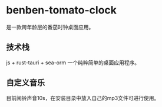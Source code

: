 # benben-tomato-clock
是一款跨年龄层的番茄时钟桌面应用。

## 技术栈
js + rust-tauri + sea-orm 一个纯粹简单的桌面应用程序。

## 自定义音乐
目前闹铃声音10s，在安装目录中放入自己的mp3文件可进行使用。
